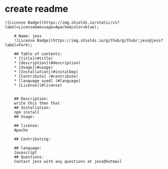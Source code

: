 # create readme
    ![License Badge](https://img.shields.io/static/v1?label=License&message=Apache&color=blue);
    
        # Name: jess
        ![License Badge](https://img.shields.io/github/github/:jess@jess?label=Fork);
          
        ## Table of contents: 
        * [title](#title)
        * [description](#description)
        * [Usage](#usage)
        * [Installation](#instalDep)
        * [Contribute] (#contribute)
        * [language used] (#language)
        * [License](#license)
       
        
        ## Description:
        write this then that
        ## Installation:
        npm install
        ## Usage:
        
        ## license:
        Apache
        
        ## Contributing:
        
        ## language:
        Javascript
        ## Questions:
        Contact jess with any questions at jess@hotmail
      